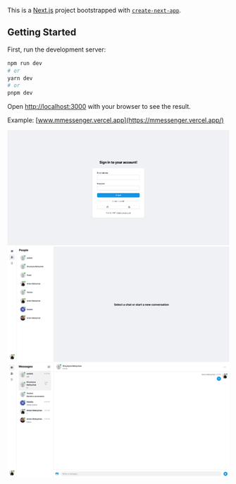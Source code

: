 This is a [Next.js](https://nextjs.org/) project bootstrapped with [`create-next-app`](https://github.com/vercel/next.js/tree/canary/packages/create-next-app).

## Getting Started

First, run the development server:

```bash
npm run dev
# or
yarn dev
# or
pnpm dev
```

Open [http://localhost:3000](http://localhost:3000) with your browser to see the result.

Example: [www.mmessenger.vercel.app](https://mmessenger.vercel.app/)

![screenshot #1](public/images/3.png)
![screenshot #2](public/images/1.png)
![screenshot #3](public/images/2.png)

